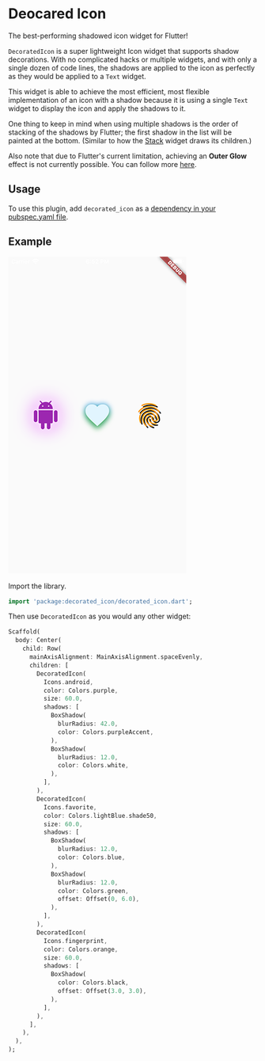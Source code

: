 # Deocared Icon

The best-performing shadowed icon widget for Flutter!

`DecoratedIcon` is a super lightweight Icon widget that supports shadow decorations. With no complicated hacks or multiple widgets, and with only a single dozen of code lines, the shadows are applied to the icon as perfectly as they would be applied to a `Text` widget.

This widget is able to achieve the most efficient, most flexible implementation of an icon with a shadow because it is using a single `Text` widget to display the icon and apply the shadows to it.

One thing to keep in mind when using multiple shadows is the order of stacking of the shadows by Flutter; the first shadow in the list will be painted at the bottom. (Similar to how the [Stack](https://api.flutter.dev/flutter/widgets/Stack-class.html) widget draws its children.)

Also note that due to Flutter's current limitation, achieving an **Outer Glow** effect is not currently possible. You can follow more [here](https://github.com/flutter/flutter/issues/65763).


## Usage

To use this plugin, add `decorated_icon` as a [dependency in your pubspec.yaml file](https://flutter.io/using-packages/).

## Example

![snapshot](example/assets/images/snapshot.png)

Import the library.

``` dart
import 'package:decorated_icon/decorated_icon.dart';
```

Then use `DecoratedIcon` as you would any other widget:
```dart
Scaffold(
  body: Center(
    child: Row(
      mainAxisAlignment: MainAxisAlignment.spaceEvenly,
      children: [
        DecoratedIcon(
          Icons.android,
          color: Colors.purple,
          size: 60.0,
          shadows: [
            BoxShadow(
              blurRadius: 42.0,
              color: Colors.purpleAccent,
            ),
            BoxShadow(
              blurRadius: 12.0,
              color: Colors.white,
            ),
          ],
        ),
        DecoratedIcon(
          Icons.favorite,
          color: Colors.lightBlue.shade50,
          size: 60.0,
          shadows: [
            BoxShadow(
              blurRadius: 12.0,
              color: Colors.blue,
            ),
            BoxShadow(
              blurRadius: 12.0,
              color: Colors.green,
              offset: Offset(0, 6.0),
            ),
          ],
        ),
        DecoratedIcon(
          Icons.fingerprint,
          color: Colors.orange,
          size: 60.0,
          shadows: [
            BoxShadow(
              color: Colors.black,
              offset: Offset(3.0, 3.0),
            ),
          ],
        ),
      ],
    ),
  ),
);
```
